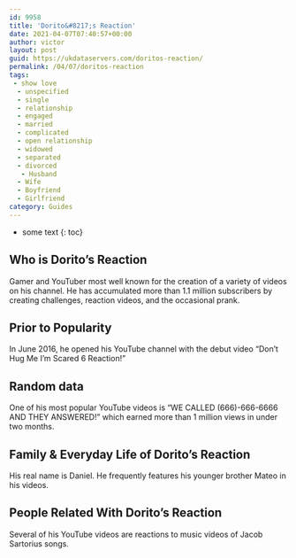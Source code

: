 ```yaml
---
id: 9958
title: 'Dorito&#8217;s Reaction'
date: 2021-04-07T07:40:57+00:00
author: victor
layout: post
guid: https://ukdataservers.com/doritos-reaction/
permalink: /04/07/doritos-reaction
tags:
 - show love
  - unspecified
  - single
  - relationship
  - engaged
  - married
  - complicated
  - open relationship
  - widowed
  - separated
  - divorced
   - Husband
  - Wife
  - Boyfriend
  - Girlfriend
category: Guides
---
```


* some text
{: toc}


## Who is Dorito&#8217;s Reaction



Gamer and YouTuber most well known for the creation of a variety of videos on his channel. He has accumulated more than 1.1 million subscribers by creating challenges, reaction videos, and the occasional prank.

                
                
                
## Prior to Popularity



In June 2016, he opened his YouTube channel with the debut video &#8220;Don&#8217;t Hug Me I&#8217;m Scared 6 Reaction!&#8221;

                
                
                
## Random data



One of his most popular YouTube videos is &#8220;WE CALLED (666)-666-6666 AND THEY ANSWERED!&#8221; which earned more than 1 million views in under two months.

                
                
                
## Family & Everyday Life of Dorito&#8217;s Reaction



His real name is Daniel. He frequently features his younger brother Mateo in his videos.

                
                
                
## People Related With Dorito&#8217;s Reaction



Several of his YouTube videos are reactions to music videos of Jacob Sartorius songs.

                
              
            
          
          
          